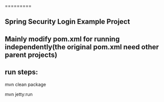 =========

## Spring Security Login Example Project

## Mainly modify pom.xml for running independently(the original pom.xml need other parent projects)

## run steps:

mvn clean package

mvn jetty:run 
